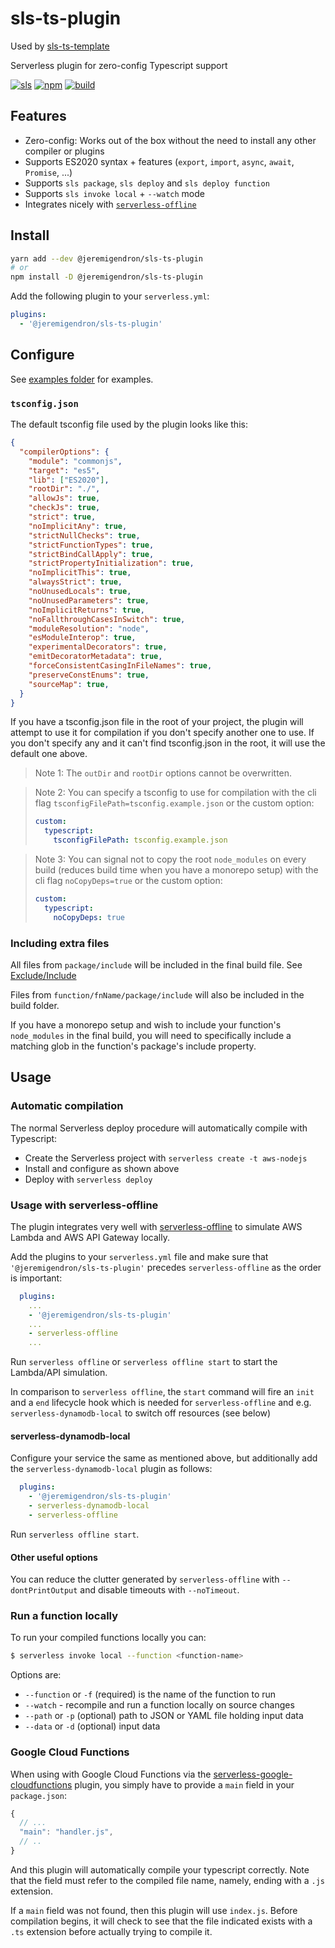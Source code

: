 # sls-ts-plugin

Used by [sls-ts-template](https://github.com/jeremigendron/sls-ts-template)

Serverless plugin for zero-config Typescript support

[![sls][sls-image]][sls-url]
[![npm][npm-image]][npm-url]
[![build][build-image]][build-url]

[sls-image]: http://public.serverless.com/badges/v3.svg
[sls-url]: http://www.serverless.com
[npm-image]: https://badge.fury.io/js/%40jeremigendron%2Fsls-ts-plugin.svg
[npm-url]: https://www.npmjs.com/package/@jeremigendron/sls-ts-plugin
[build-image]: https://img.shields.io/github/workflow/status/jeremigendron/sls-ts-plugin/CI
[build-url]: https://github.com/jeremigendron/sls-ts-plugin/actions?query=workflow%3ACI

## Features

* Zero-config: Works out of the box without the need to install any other compiler or plugins
* Supports ES2020 syntax + features (`export`, `import`, `async`, `await`, `Promise`, ...)
* Supports `sls package`, `sls deploy` and `sls deploy function`
* Supports `sls invoke local` + `--watch` mode
* Integrates nicely with [`serverless-offline`](https://github.com/dherault/serverless-offline)

## Install

```sh
yarn add --dev @jeremigendron/sls-ts-plugin
# or
npm install -D @jeremigendron/sls-ts-plugin
```

Add the following plugin to your `serverless.yml`:

```yaml
plugins:
  - '@jeremigendron/sls-ts-plugin'
```

## Configure

See [examples folder](examples) for examples.

### `tsconfig.json`

The default tsconfig file used by the plugin looks like this:

```json
{
  "compilerOptions": {
    "module": "commonjs",
    "target": "es5",
    "lib": ["ES2020"],
    "rootDir": "./",
    "allowJs": true,
    "checkJs": true,
    "strict": true,
    "noImplicitAny": true,
    "strictNullChecks": true,
    "strictFunctionTypes": true,
    "strictBindCallApply": true,
    "strictPropertyInitialization": true,
    "noImplicitThis": true,
    "alwaysStrict": true,
    "noUnusedLocals": true,
    "noUnusedParameters": true,
    "noImplicitReturns": true,
    "noFallthroughCasesInSwitch": true,
    "moduleResolution": "node",
    "esModuleInterop": true,
    "experimentalDecorators": true,
    "emitDecoratorMetadata": true,
    "forceConsistentCasingInFileNames": true,
    "preserveConstEnums": true,
    "sourceMap": true,
  }
}
```

If you have a tsconfig.json file in the root of your project, the plugin will attempt to use it for compilation if you don't specify another one to use. If you don't specify any and it can't find tsconfig.json in the root, it will use the default one above.

> Note 1: The `outDir` and `rootDir` options cannot be overwritten.

> Note 2: You can specify a tsconfig to use for compilation with the cli flag `tsconfigFilePath=tsconfig.example.json` or the custom option:
> ```yaml
> custom:
>   typescript:
>     tsconfigFilePath: tsconfig.example.json
> ```

> Note 3: You can signal not to copy the root `node_modules` on every build (reduces build time when you have a monorepo setup) with the cli flag `noCopyDeps=true` or the custom option:
> ```yaml
> custom:
>   typescript:
>     noCopyDeps: true
> ```

### Including extra files

All files from `package/include` will be included in the final build file. See [Exclude/Include](https://serverless.com/framework/docs/providers/aws/guide/packaging#exclude--include)

Files from `function/fnName/package/include` will also be included in the build folder.

If you have a monorepo setup and wish to include your function's `node_modules` in the final build, you will need to specifically include a matching glob in the function's package's include property.

## Usage

### Automatic compilation

The normal Serverless deploy procedure will automatically compile with Typescript:

- Create the Serverless project with `serverless create -t aws-nodejs`
- Install and configure as shown above
- Deploy with `serverless deploy`

### Usage with serverless-offline

The plugin integrates very well with [serverless-offline](https://github.com/dherault/serverless-offline) to
simulate AWS Lambda and AWS API Gateway locally.

Add the plugins to your `serverless.yml` file and make sure that `'@jeremigendron/sls-ts-plugin'`
precedes `serverless-offline` as the order is important:
```yaml
  plugins:
    ...
    - '@jeremigendron/sls-ts-plugin'
    ...
    - serverless-offline
    ...
```

Run `serverless offline` or `serverless offline start` to start the Lambda/API simulation.

In comparison to `serverless offline`, the `start` command will fire an `init` and a `end` lifecycle hook which is needed for `serverless-offline` and e.g. `serverless-dynamodb-local` to switch off resources (see below)

#### serverless-dynamodb-local

Configure your service the same as mentioned above, but additionally add the `serverless-dynamodb-local`
plugin as follows:
```yaml
  plugins:
    - '@jeremigendron/sls-ts-plugin'
    - serverless-dynamodb-local
    - serverless-offline
```

Run `serverless offline start`.

#### Other useful options

You can reduce the clutter generated by `serverless-offline` with `--dontPrintOutput` and
disable timeouts with `--noTimeout`.

### Run a function locally

To run your compiled functions locally you can:

```bash
$ serverless invoke local --function <function-name>
```

Options are:

- `--function` or `-f` (required) is the name of the function to run
- `--watch` - recompile and run a function locally on source changes
- `--path` or `-p` (optional) path to JSON or YAML file holding input data
- `--data` or `-d` (optional) input data

### Google Cloud Functions

When using with Google Cloud Functions via the [serverless-google-cloudfunctions](https://github.com/serverless/serverless-google-cloudfunctions) plugin, you simply have to provide a `main` field in your `package.json`:

```js
{
  // ...
  "main": "handler.js",
  // ..
}
```

And this plugin will automatically compile your typescript correctly. Note
that the field must refer to the compiled file name, namely, ending with a `.js`
extension.

If a `main` field was not found, then this plugin will use `index.js`. Before
compilation begins, it will check to see that the file indicated exists with a
`.ts` extension before actually trying to compile it.
